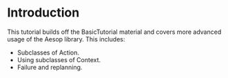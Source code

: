 # Introduction #

This tutorial builds off the BasicTutorial material and covers more advanced usage of the Aesop library. This includes:

  * Subclasses of Action.
  * Using subclasses of Context.
  * Failure and replanning.